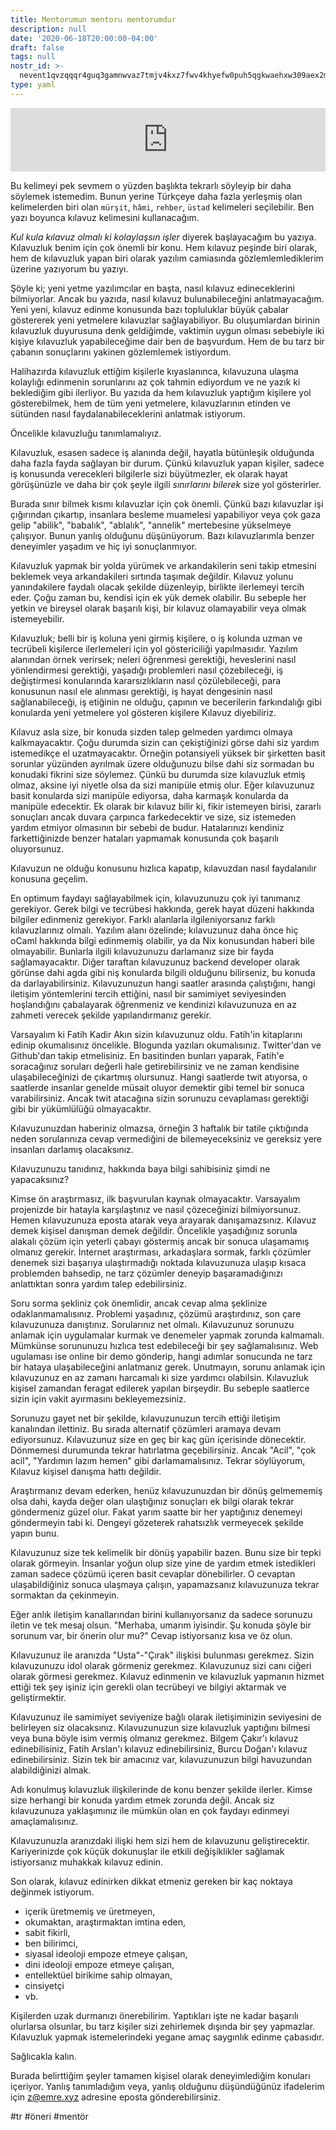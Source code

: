 ```yaml
---
title: Mentorumun mentoru mentorumdur
description: null
date: '2020-06-18T20:00:00-04:00'
draft: false
tags: null
nostr_id: >-
  nevent1qvzqqqr4guq3gamnwvaz7tmjv4kxz7fwv4khyefw0puh5qgkwaehxw309aex2mrp0yhxummnw3ezucnpdejqz9rhwden5te0wfjkccte9ejxzmt4wvhxjmcprpmhxue69uhhyetvv9ujuumwdae8gtnnda3kjctvqyxhwumn8ghj7mn0wvhxcmmvqyt8wumn8ghj7un9d3shjtnswf5k6ctv9ehx2aqppamhxue69uhkummnw3ezumt0d5q3vamnwvaz7tmjv4kxz7fwdehhxtnnda3kjctvqyd8wumn8ghj7ctjw35kxmr9wvhxcctev4erxtnwv4mhxqg7waehxw309akkcuewv94kgetwd9azuetyw5h8gu30dehhxarjqqsfgjsgpc3wd2rhx2z7ae6qu5hh0wlv8fu8krqqgazlj0qfz5aep4gexwra3
type: yaml
---
```



<iframe src="https://anchor.fm/delirehberi/embed/episodes/Mentrmn-mentr-mentrmdr-efviv5" height="102px"  style="width:100%" frameborder="0" scrolling="no"></iframe>

Bu kelimeyi pek sevmem o yüzden başlıkta tekrarlı söyleyip bir daha söylemek istemedim. Bunun yerine Türkçeye daha fazla yerleşmiş olan kelimelerden biri olan `mürşit`, `hâmi`, `rehber`, `üstad` kelimeleri seçilebilir. Ben yazı boyunca kılavuz kelimesini kullanacağım. 

*Kul kula kılavuz olmalı ki kolaylaşsın işler* diyerek başlayacağım bu yazıya. Kılavuzluk benim için çok önemli bir konu. Hem kılavuz peşinde biri olarak, hem de kılavuzluk yapan biri olarak yazılım camiasında gözlemlemlediklerim üzerine yazıyorum bu yazıyı.
<!--more-->


Şöyle ki; yeni yetme yazılımcılar en başta, nasıl kılavuz edineceklerini bilmiyorlar. Ancak bu yazıda, nasıl kılavuz bulunabileceğini anlatmayacağım. Yeni yeni, kılavuz edinme konusunda bazı topluluklar büyük çabalar göstererek yeni yetmelere kılavuzlar sağlayabiliyor. Bu oluşumlardan birinin kılavuzluk duyurusuna denk geldiğimde, vaktimin uygun olması sebebiyle iki kişiye kılavuzluk yapabileceğime dair ben de başvurdum. Hem de bu tarz bir çabanın sonuçlarını yakinen gözlemlemek istiyordum.

Halihazırda kılavuzluk ettiğim kişilerle kıyaslanınca, kılavuzuna ulaşma kolaylığı edinmenin sorunlarını az çok tahmin ediyordum ve ne yazık ki beklediğim gibi ilerliyor. Bu yazıda da hem kılavuzluk yaptığım kişilere yol gösterebilmek, hem de tüm yeni yetmelere, kılavuzlarının etinden ve sütünden nasıl faydalanabileceklerini anlatmak istiyorum.

Öncelikle kılavuzluğu tanımlamalıyız.

Kılavuzluk, esasen sadece iş alanında değil, hayatla bütünleşik olduğunda daha fazla fayda sağlayan bir durum. Çünkü kılavuzluk yapan kişiler, sadece iş konusunda verecekleri bilgilerle sizi büyütmezler, ek olarak hayat görüşünüzle ve daha bir çok şeyle ilgili *sınırlarını bilerek* size yol gösterirler. 

Burada sınır bilmek kısmı kılavuzlar için çok önemli. Çünkü bazı kılavuzlar işi çığırından çıkartıp, insanlara besleme muamelesi yapabiliyor veya çok gaza gelip "abilik", "babalık", "ablalık", "annelik" mertebesine yükselmeye çalışıyor. Bunun yanlış olduğunu düşünüyorum. Bazı kılavuzlarımla benzer deneyimler yaşadım ve hiç iyi sonuçlanmıyor.

Kılavuzluk yapmak bir yolda yürümek ve arkandakilerin seni takip etmesini beklemek veya arkandakileri sırtında taşımak değildir. Kılavuz yolunu yanındakilere faydalı olacak şekilde düzenleyip, birlikte ilerlemeyi tercih eder. Çoğu zaman bu, kendisi için ek yük demek olabilir. Bu sebeple her yetkin ve bireysel olarak başarılı kişi, bir kılavuz olamayabilir veya olmak istemeyebilir. 

Kılavuzluk; belli bir iş koluna yeni girmiş kişilere, o iş kolunda uzman ve tecrübeli kişilerce ilerlemeleri için yol göstericiliği yapılmasıdır. Yazılım alanından örnek verirsek; neleri öğrenmesi gerektiği, heveslerini nasıl yönlendirmesi gerektiği, yaşadığı problemleri nasıl çözebileceği, iş değiştirmesi konularında kararsızlıkların nasıl çözülebileceği, para konusunun nasıl ele alınması gerektiği, iş hayat dengesinin nasıl sağlanabileceği, iş etiğinin ne olduğu, çapının ve becerilerin farkındalığı gibi konularda yeni yetmelere yol gösteren kişilere Kılavuz diyebiliriz.

Kılavuz asla size, bir konuda sizden talep gelmeden yardımcı olmaya kalkmayacaktır. Çoğu durumda sizin can çekiştiğinizi görse dahi siz yardım istemedikçe el uzatmayacaktır. Örneğin potansiyeli yüksek bir şirketten basit sorunlar yüzünden ayrılmak üzere olduğunuzu bilse dahi siz sormadan bu konudaki fikrini size söylemez. Çünkü bu durumda size kılavuzluk etmiş olmaz, aksine iyi niyetle olsa da sizi manipüle etmiş olur. Eğer kılavuzunuz basit konularda sizi manipüle ediyorsa, daha karmaşık konularda da manipüle edecektir. Ek olarak bir kılavuz bilir ki, fikir istemeyen birisi, zararlı sonuçları ancak duvara çarpınca farkedecektir ve size, siz istemeden yardım etmiyor olmasının bir sebebi de budur. Hatalarınızı kendiniz farkettiğinizde benzer hataları yapmamak konusunda çok başarılı oluyorsunuz.

Kılavuzun ne olduğu konusunu hızlıca kapatıp, kılavuzdan nasıl faydalanılır konusuna geçelim.

En optimum faydayı sağlayabilmek için, kılavuzunuzu çok iyi tanımanız gerekiyor. Gerek bilgi ve tecrübesi hakkında, gerek hayat düzeni hakkında bilgiler edinmeniz gerekiyor. Farklı alanlarla ilgileniyorsanız farklı kılavuzlarınız olmalı. Yazılım alanı özelinde; kılavuzunuz daha önce hiç oCaml hakkında bilgi edinmemiş olabilir, ya da Nix konusundan haberi bile olmayabilir. Bunlarla ilgili kılavuzunuzu darlamanız size bir fayda sağlamayacaktır. Diğer taraftan kılavuzunuz backend developer olarak görünse dahi agda gibi niş konularda bilgili olduğunu bilirseniz, bu konuda da darlayabilirsiniz. Kılavuzunuzun hangi saatler arasında çalıştığını, hangi iletişim yöntemlerini tercih ettiğini, nasıl bir samimiyet seviyesinden hoşlandığını çabalayarak öğrenmeniz ve kendinizi kılavuzunuza en az zahmeti verecek şekilde yapılandırmanız gerekir.

Varsayalım ki Fatih Kadir Akın sizin kılavuzunuz oldu. Fatih'in kitaplarını edinip okumalısınız öncelikle. Blogunda yazıları okumalısınız. Twitter'dan ve Github'dan takip etmelisiniz. En basitinden bunları yaparak, Fatih'e soracağınız soruları değerli hale getirebilirsiniz ve ne zaman kendisine ulaşabileceğinizi de çıkartmış olursunuz. Hangi saatlerde twit atıyorsa, o saatlerde insanlar genelde müsait oluyor demektir gibi temel bir sonuca varabilirsiniz. Ancak twit atacağına sizin sorunuzu cevaplaması gerektiği gibi bir yükümlülüğü olmayacaktır. 

Kılavuzunuzdan haberiniz olmazsa, örneğin 3 haftalık bir tatile çıktığında neden sorularınıza cevap vermediğini de bilemeyeceksiniz ve gereksiz yere insanları darlamış olacaksınız.

Kılavuzunuzu tanıdınız, hakkında baya bilgi sahibisiniz şimdi ne yapacaksınız?

Kimse ön araştırmasız, ilk başvurulan kaynak olmayacaktır. Varsayalım projenizde bir hatayla karşılaştınız ve nasıl çözeceğinizi bilmiyorsunuz. Hemen kılavuzunuza eposta atarak veya arayarak danışamazsınız. Kılavuz demek kişisel danışman demek değildir. Öncelikle yaşadığınız sorunla alakalı çözüm için yeterli çabayı göstermiş ancak bir sonuca ulaşamamış olmanız gerekir. İnternet araştırması, arkadaşlara sormak, farklı çözümler denemek sizi başarıya ulaştırmadığı noktada kılavuzunuza ulaşıp kısaca problemden bahsedip, ne tarz çözümler deneyip başaramadığınızı anlattıktan sonra yardım talep edebilirsiniz.

Soru sorma şekliniz çok önemlidir, ancak cevap alma şeklinize odaklanmamalısınız.  Problemi yaşadınız, çözümü araştırdınız, son çare kılavuzunuza danıştınız. Sorularınız net olmalı. Kılavuzunuz sorunuzu anlamak için uygulamalar kurmak ve denemeler yapmak zorunda kalmamalı. Mümkünse sorununuzu hızlıca test edebileceği bir şey sağlamalısınız. Web ugulaması ise online bir demo gönderip, hangi adımlar sonucunda ne tarz bir hataya ulaşabileceğini anlatmanız gerek. Unutmayın, sorunu anlamak için kılavuzunuz en az zamanı harcamalı ki size yardımcı olabilsin. Kılavuzluk kişisel zamandan feragat edilerek yapılan birşeydir. Bu sebeple saatlerce sizin için vakit ayırmasını bekleyemezsiniz.

Sorunuzu gayet net bir şekilde, kılavuzunuzun tercih ettiği iletişim kanalından ilettiniz. Bu sırada alternatif çözümleri aramaya devam ediyorsunuz. Kılavuzunuz size en geç bir kaç gün içerisinde dönecektir. Dönmemesi durumunda tekrar hatırlatma geçebilirsiniz. Ancak "Acil", "çok acil", "Yardımın lazım hemen" gibi darlamamalısınız. Tekrar söylüyorum, Kılavuz kişisel danışma hattı değildir. 

Araştırmanız devam ederken, henüz kılavuzunuzdan bir dönüş gelmememiş olsa dahi, kayda değer olan ulaştığınız sonuçları ek bilgi olarak tekrar göndermeniz güzel olur. Fakat yarım saatte bir her yaptığınız denemeyi göndermeyin tabi ki. Dengeyi gözeterek rahatsızlık vermeyecek şekilde yapın bunu. 

Kılavuzunuz size tek kelimelik bir dönüş yapabilir bazen. Bunu size bir tepki olarak görmeyin. İnsanlar yoğun olup size yine de yardım etmek istedikleri zaman sadece çözümü içeren basit cevaplar dönebilirler. O cevaptan ulaşabildiğiniz sonuca ulaşmaya çalışın, yapamazsanız kılavuzunuza tekrar sormaktan da çekinmeyin.

Eğer anlık iletişim kanallarından birini kullanıyorsanız da sadece sorunuzu iletin ve tek mesaj olsun. "Merhaba, umarım iyisindir. Şu konuda şöyle bir sorunum var, bir önerin olur mu?" Cevap istiyorsanız kısa ve öz olun. 

Kılavuzunuz ile aranızda "Usta"-"Çırak" ilişkisi bulunması gerekmez. Sizin kılavuzunuzu idol olarak görmeniz gerekmez. Kılavuzunuz sizi canı ciğeri olarak görmesi gerekmez. Kılavuz edinmenin ve kılavuzluk yapmanın hizmet ettiği tek şey işiniz için gerekli olan tecrübeyi ve bilgiyi aktarmak ve geliştirmektir.

Kılavuzunuz ile samimiyet seviyenize bağlı olarak iletişiminizin seviyesini de belirleyen siz olacaksınız. Kılavuzunuzun size kılavuzluk yaptığını bilmesi veya buna böyle isim vermiş olmanız gerekmez. Bilgem Çakır'ı kılavuz edinebilisiniz, Fatih Arslan'ı kılavuz edinebilirsiniz, Burcu Doğan'ı kılavuz edinebilirsiniz. Sizin tek bir amacınız var, kılavuzunuzun bilgi havuzundan alabildiğinizi almak. 

Adı konulmuş kılavuzluk ilişkilerinde de konu benzer şekilde ilerler. Kimse size herhangi bir konuda yardım etmek zorunda değil. Ancak siz kılavuzunuza yaklaşımınız ile mümkün olan en çok faydayı edinmeyi amaçlamalısınız. 

Kılavuzunuzla aranızdaki ilişki hem sizi hem de kılavuzunu geliştirecektir. Kariyerinizde çok küçük dokunuşlar ile etkili değişiklikler sağlamak istiyorsanız muhakkak kılavuz edinin. 

Son olarak, kılavuz edinirken dikkat etmeniz gereken bir kaç noktaya değinmek istiyorum. 

  - içerik üretmemiş ve üretmeyen,
  - okumaktan, araştırmaktan imtina eden,
  - sabit fikirli,
  - ben bilirimci,
  - siyasal ideoloji empoze etmeye çalışan,
  - dini ideoloji empoze etmeye çalışan,
  - entellektüel birikime sahip olmayan,
  - cinsiyetçi
  - vb.

Kişilerden uzak durmanızı önerebilirim. Yaptıkları işte ne kadar başarılı olurlarsa olsunlar, bu tarz kişiler sizi zehirlemek dışında bir şey yapmazlar. Kılavuzluk yapmak istemelerindeki yegane amaç saygınlık edinme çabasıdır.

Sağlıcakla kalın.


Burada belirttiğim şeyler tamamen kişisel olarak deneyimlediğim konuları içeriyor. Yanlış tanımladığım veya, yanlış olduğunu düşündüğünüz ifadelerim için z@emre.xyz adresine eposta gönderebilirsiniz.

#tr #öneri #mentör

